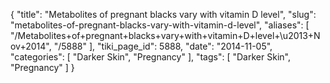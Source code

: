 {
    "title": "Metabolites of pregnant blacks vary with vitamin D level",
    "slug": "metabolites-of-pregnant-blacks-vary-with-vitamin-d-level",
    "aliases": [
        "/Metabolites+of+pregnant+blacks+vary+with+vitamin+D+level+\u2013+Nov+2014",
        "/5888"
    ],
    "tiki_page_id": 5888,
    "date": "2014-11-05",
    "categories": [
        "Darker Skin",
        "Pregnancy"
    ],
    "tags": [
        "Darker Skin",
        "Pregnancy"
    ]
}